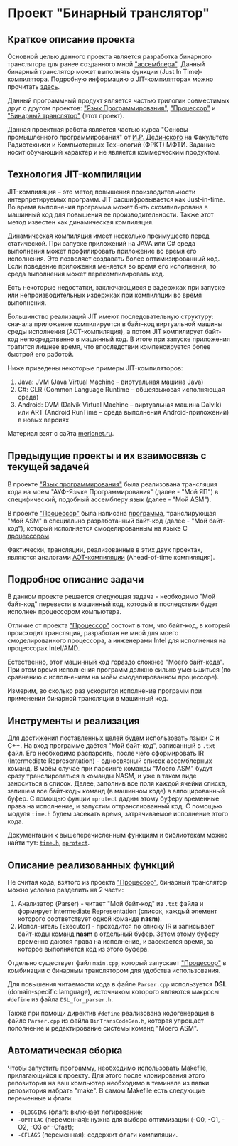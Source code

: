# Проект "Бинарный транслятор"
## Краткое описание проекта
Основной целью данного проекта является разработка бинарного транслятора для ранее созданного мной ["ассемблера"](https://github.com/MatveevDmtr/MyProcessor). Данный бинарный транслятор может выполнять функции (Just In Time)-компилятора. Подробную информацию о JIT-компиляторах можно прочитать [здесь](https://ru.wikipedia.org/wiki/JIT-%D0%BA%D0%BE%D0%BC%D0%BF%D0%B8%D0%BB%D1%8F%D1%86%D0%B8%D1%8F).

Данный программный продукт является частью трилогии совместимых друг с другом проектов: ["Язык Программирования"](https://github.com/MatveevDmtr/AUF_Language), ["Процессор"](https://github.com/MatveevDmtr/MyProcessor) и ["Бинарный транслятор"](https://github.com/MatveevDmtr/Binary-Translator) (этот проект).

Данная проектная работа является частью курса "Основы промышленного программирования" от [И.Р. Дединского](https://github.com/ded32) на Факультете Радиотехники и Компьютерных Технологий (ФРКТ) МФТИ. Задание носит обучающий характер и не является коммерческим продуктом.

## Технология JIT-компиляции
JIT-компиляция – это метод повышения производительности интерпретируемых программ. JIT расшифровывается как Just-in-time. Во время выполнения программа может быть скомпилирована в машинный код для повышения ее производительности. Также этот метод известен как динамическая компиляция.

Динамическая компиляция имеет несколько преимуществ перед статической. При запуске приложений на JAVA или C# среда выполнения может профилировать приложение во время его исполнения. Это позволяет создавать более оптимизированный код. Если поведение приложения меняется во время его исполнения, то среда выполнения может перекомпилировать код.

Есть некоторые недостатки, заключающиеся в задержках при запуске или непроизводительных издержках при компиляции во время выполнения.

Большинство реализаций JIT имеют последовательную структуру: сначала приложение компилируется в байт-код виртуальной машины среды исполнения (AOT-компиляция), а потом JIT компилирует байт-код непосредственно в машинный код. В итоге при запуске приложения тратится лишнее время, что впоследствии компенсируется более быстрой его работой. 

Ниже приведены некоторые примеры JIT-компиляторов:

1. Java: JVM (Java Virtual Machine – виртуальная машина Java)
2. C#: CLR (Common Language Runtime – общеязыковая исполняющая среда)
3. Android: DVM (Dalvik Virtual Machine – виртуальная машина Dalvik) или ART (Android RunTime – среда выполнения Android-приложений) в новых версиях

Материал взят с сайта [merionet.ru](https://wiki.merionet.ru/servernye-resheniya/109/chto-takoe-jit-kompilyaciya/).

## Предыдущие проекты и их взаимосвязь с текущей задачей

В проекте ["Язык программирования"](https://github.com/MatveevDmtr/AUF_Language) была реализована трансляция кода на моем "АУФ-Языке Программирования" (далее - "Мой ЯП") в специфический, подобный ассемблеру язык (далее - "Мой ASM").

В проекте ["Процессор"](https://github.com/MatveevDmtr/MyProcessor) была написана [программа](https://github.com/MatveevDmtr/MyProcessor/tree/main/src/Assembler), транслирующая "Мой ASM" в специально разработанный байт-код (далее - "Мой байт-код"), который исполняется смоделированным на языке С [процессором](https://github.com/MatveevDmtr/MyProcessor/tree/main/src/cpu). 

Фактически, трансляции, реализованные в этих двух проектах, являются аналогами [AOT-компиляции](https://ru.wikipedia.org/wiki/AOT-%D0%BA%D0%BE%D0%BC%D0%BF%D0%B8%D0%BB%D1%8F%D1%86%D0%B8%D1%8F) (Ahead-of-time компиляция).

## Подробное описание задачи

В данном проекте решается следующая задача - необходимо "Мой байт-код" перевести в машинный код, который в последствии будет исполнен процессором компьютера.

Отличие от проекта ["Процессор"](https://github.com/MatveevDmtr/MyProcessor) состоит в том, что байт-код, в который происходит трансляция, разработан не мной для моего смоделированного процессора, а инженерами Intel для исполнения на процессорах Intel/AMD. 

Естественно, этот машинный код гораздо сложнее "Моего байт-кода". При этом время исполнения программ должно сильно уменьшиться (по сравнению с исполнением на моём смоделированном процессоре). 

Измерим, во сколько раз ускорится исполнение программ при применении бинарной трансляции в машинный код.

## Инструменты и реализация

Для достижения поставленных целей будем использовать языки С и С++.
На вход программе даётся "Мой байт-код", записанный в `.txt` файл. Его необходимо распарсить, после чего сформировать IR (Intermediate Representation) - односвязный список ассемблерных команд. В моём случае при парсинге команды "Моего ASM" будут сразу транслироваться в команды NASM, и уже в таком виде заноситься в список.
Далее, заполнив все поля каждой ячейки списка, запишем все байт-коды команд (в машинном коде) в аллоцированный буфер. С помощью фунции `mprotect` дадим этому буферу временные права на исполнение, и запустим оттранслиованный код.
С помощью модуля `time.h` будем засекать время, затрачиваемое исполнение этого кода.


Документации к вышеперечисленным функциям и библиотекам можно найти тут: [`time.h`](https://www.opennet.ru/docs/RUS/libc/libc-6.html), [`mprotect`](https://www.opennet.ru/man.shtml?topic=mprotect&category=2&russian=0).

## Описание реализованных функций

Не считая кода, взятого из проекта ["Процессор"](https://github.com/MatveevDmtr/MyProcessor), бинарный транслятор можно условно разделить на 2 части:
1. Анализатор (Parser) - читает "Мой байт-код" из `.txt` файла и формирует Intermediate Representation (список, каждый элемент которого соответствует одной команде __nasm__).
2. Исполнитель (Executor) - проходится по списку IR и записывает байт-коды команд __nasm__ в отдельный буфер. Затем этому буферу временно даются права на исполнение, и засекается время, за которое выполняется код из этого буфера.
   
Отдельно существует файл `main.cpp`, который запускает ["Процессор"](https://github.com/MatveevDmtr/MyProcessor) в комбинации с бинарным транслятором для удобства использования.

Для повышения читаемости кода в файле `Parser.cpp` используется __DSL__ (domain-specific lamguage), источником которого являются макросы `#define` из файла `DSL_for_parser.h`.

Также при помощи директив `#define` реализована кодогенерация в файле `Parser.cpp` из файла `BinTransCodeGen.h`, которая упрощает пополнение и редактирование системы команд "Моего ASM".

## Автоматическая сборка
Чтобы запустить программу, необходимо использовать Makefile, прилагающийся к проекту. Для этого после клонирования этого репозитория на ваш компьютер  необходимо в теминале из папки репозитория набрать "make". В самом Makefile есть следующие переменные и флаги:
- `-DLOGGING` (флаг): включает логирование: 
- `-OPTFLAG` (переменная): нужна для выбора оптимизации (-O0, -O1, -O2, -O3 or -Ofast);
- `-CFLAGS` (переменная): содержит флаги компиляции.
